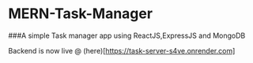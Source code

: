 # MERN-Task-Manager

###A simple Task manager app using ReactJS,ExpressJS and MongoDB


Backend is now live @ (here)[https://task-server-s4ve.onrender.com]
